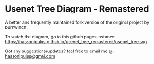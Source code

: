 # Usenet Tree Diagram - Remastered
A better and frequently maintained fork version of the original project by burnwinch.

To watch the diagram, go to this github pages instance:
https://hassonipulus.github.io/usenet_tree_remastered/usenet_tree.svg

Got any suggestions\updates? feel free to email me @: hassonipulus@gmai.com 
